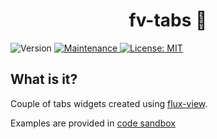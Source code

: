 <h1 align="center">fv-tabs 👋</h1>

<p>
    <img alt="Version" src="https://img.shields.io/badge/version-0.0.0-blue.svg?cacheSeconds=2592000" />
    <a href="https://github.com/kefranabg/readme-md-generator/graphs/commit-activity" target="_blank">
        <img alt="Maintenance" src="https://img.shields.io/badge/Maintained%3F-yes-green.svg" />
    </a>
    <a href="https://github.com/kefranabg/readme-md-generator/blob/master/LICENSE" target="_blank">
        <img alt="License: MIT" src="https://img.shields.io/badge/License-MIT-yellow.svg" />
    </a>
</p>

> 


## What is it?

Couple of tabs widgets created using <a href="https://github.com/youwol/flux-view">flux-view</a>.

Examples are provided in
 <a href='https://codesandbox.io/s/github/youwol/fv-tabs/blob/master/src/demos/showcase?file=/index.html'>code sandbox</a>
